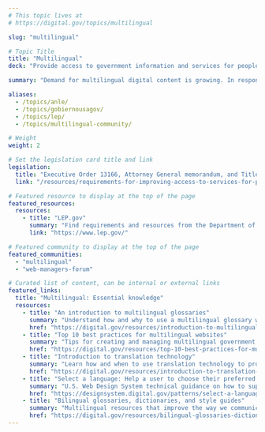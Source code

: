 ```yaml
---
# This topic lives at
# https://digital.gov/topics/multilingual

slug: "multilingual"

# Topic Title
title: "Multilingual"
deck: "Provide access to government information and services for people with limited English proficiency."

summary: "Demand for multilingual digital content is growing. In response to this demand, federal agencies are publishing more digital content in multiple languages. Expanding digital content in languages other than English is essential to building public trust, effectively serving communities, and ensuring government content is accessible for all."

aliases:
  - /topics/anle/
  - /topics/gobiernousagov/
  - /topics/lep/
  - /topics/multilingual-community/

# Weight
weight: 2

# Set the legislation card title and link
legislation:
  title: "Executive Order 13166, Attorney General memorandum, and Title VI of the Civil Rights Act"
  link: "/resources/requirements-for-improving-access-to-services-for-people-with-limited-english-proficiency-lep/"

# Featured resource to display at the top of the page
featured_resources:
  resources:
    - title: "LEP.gov"
      summary: "Find requirements and resources from the Department of Justice on improving access for people with limited English proficiency."
      link: "https://www.lep.gov/"

# Featured community to display at the top of the page
featured_communities:
  - "multilingual"
  - "web-managers-forum"

# Curated list of content, can be internal or external links
featured_links:
  title: "Multilingual: Essential knowledge"
  resources:
    - title: "An introduction to multilingual glossaries"
      summary: "Understand how and why to use a multilingual glossary when translating content."
      href: "https://digital.gov/resources/introduction-to-multilingual-glossaries/"
    - title: "Top 10 best practices for multilingual websites"
      summary: "Tips for creating and managing multilingual government websites."
      href: "https://digital.gov/resources/top-10-best-practices-for-multilingual-websites/"
    - title: "Introduction to translation technology"
      summary: "Learn how and when to use translation technology to provide meaningful access for people with limited English proficiency."
      href: "https://digital.gov/resources/introduction-to-translation-technology"
    - title: "Select a language: Help a user to choose their preferred language"
      summary: "U.S. Web Design System technical guidance on how to support users in their language of choice."
      href: "https://designsystem.digital.gov/patterns/select-a-language/"
    - title: "Bilingual glossaries, dictionaries, and style guides"
      summary: "Multilingual resources that improve the way we communicate with people in languages other than English."
      href: "https://digital.gov/resources/bilingual-glossaries-dictionaries-style-guides"
---
```

